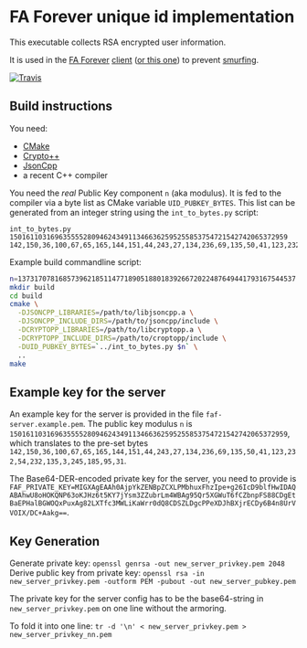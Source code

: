 # FA Forever unique id implementation

This executable collects RSA encrypted user information.

It is used in the [FA Forever](http://www.faforever.com/) [client](https://github.com/FAForever/client) ([or this one](https://github.com/FAForever/downlords-faf-client)) to prevent [smurfing](http://www.urbandictionary.com/define.php?term=smurfing).

[![Travis](https://travis-ci.org/FAForever/uid.svg?branch=master)](https://travis-ci.org/FAForever/uid)

## Build instructions
You need:
* [CMake](https://cmake.org/)
* [Crypto++](https://www.cryptopp.com/)
* [JsonCpp](https://open-source-parsers.github.io/jsoncpp-docs/doxygen/index.html)
* a recent C++ compiler

You need the _real_ Public Key component `n` (aka modulus). It is fed to the compiler via a byte list as CMake variable `UID_PUBKEY_BYTES`.
This list can be generated from an integer string using the `int_to_bytes.py` script:
```
int_to_bytes.py 15016110316963555528094624349113466362595255853754721542742065372959
142,150,36,100,67,65,165,144,151,44,243,27,134,236,69,135,50,41,123,232,54,232,135,3,245,185,95,31
```

Example build commandline script:
```bash
n=13731707816857396218511477189051880183926672022487649441793167544537
mkdir build
cd build
cmake \
  -DJSONCPP_LIBRARIES=/path/to/libjsoncpp.a \
  -DJSONCPP_INCLUDE_DIRS=/path/to/jsoncpp/include \
  -DCRYPTOPP_LIBRARIES=/path/to/libcryptopp.a \
  -DCRYPTOPP_INCLUDE_DIRS=/path/to/croptopp/include \
  -DUID_PUBKEY_BYTES=`../int_to_bytes.py $n` \
  ..
make
```

## Example key for the server

An example key for the server is provided in the file `faf-server.example.pem`.
The public key modulus `n` is `15016110316963555528094624349113466362595255853754721542742065372959`,
which translates to the pre-set bytes `142,150,36,100,67,65,165,144,151,44,243,27,134,236,69,135,50,41,123,232,54,232,135,3,245,185,95,31`.

The Base64-DER-encoded private key for the server, you need to provide is
`FAF_PRIVATE_KEY=MIGXAgEAAh0AjpYkZENBpZCXLPMbhuxFhzIpe+g26IcD9blfHwIDAQABAhwU8oHOKQNP63oKJHz6t5KY7jYsm3ZZubrLm4WBAg95Qr5XGWuT6fCZbnpFS88CDgEtBaEPHalBGWOQxPuxAg82LXTfc3MWLiKaWrr0dQ8CDSZLDgcPPeXDJhBXjrECDy6B4n8UrVVOIX/DC+Aakg==`.

## Key Generation

Generate private key: `openssl genrsa -out new_server_privkey.pem 2048`
Derive public key from private key: `openssl rsa -in new_server_privkey.pem -outform PEM -pubout -out new_server_pubkey.pem`

The private key for the server config has to be the base64-string in `new_server_privkey.pem` on one line without the armoring.

To fold it into one line: `tr -d '\n' < new_server_privkey.pem > new_server_privkey_nn.pem`
